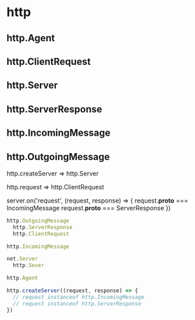 # http

## http.Agent

## http.ClientRequest

## http.Server

## http.ServerResponse

## http.IncomingMessage

## http.OutgoingMessage

http.createServer => http.Server

http.request => http.ClientRequest

server.on('request', (request, response) => {
  request.__proto__ === IncomingMessage
  request.__proto__ === ServerResponse 
})


```js
http.OutgoingMessage
  http.ServerResponse
  http.ClientRequest

http.IncomingMessage

net.Server
  http.Sever

http.Agent

http.createServer((request, response) => {
  // request instanceof http.IncomingMessage
  // request instanceof http.ServerResponse
})
```

